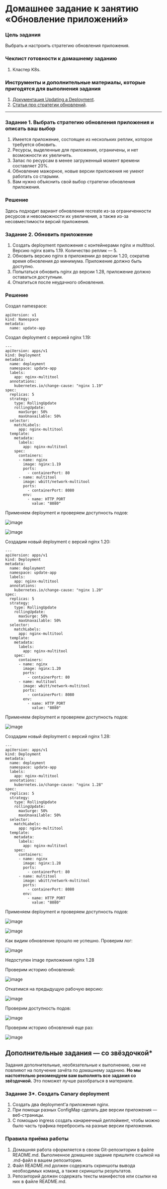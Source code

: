 # Домашнее задание к занятию «Обновление приложений»

### Цель задания

Выбрать и настроить стратегию обновления приложения.

### Чеклист готовности к домашнему заданию

1. Кластер K8s.

### Инструменты и дополнительные материалы, которые пригодятся для выполнения задания

1. [Документация Updating a Deployment](https://kubernetes.io/docs/concepts/workloads/controllers/deployment/#updating-a-deployment).
2. [Статья про стратегии обновлений](https://habr.com/ru/companies/flant/articles/471620/).

-----

### Задание 1. Выбрать стратегию обновления приложения и описать ваш выбор

1. Имеется приложение, состоящее из нескольких реплик, которое требуется обновить.
2. Ресурсы, выделенные для приложения, ограничены, и нет возможности их увеличить.
3. Запас по ресурсам в менее загруженный момент времени составляет 20%.
4. Обновление мажорное, новые версии приложения не умеют работать со старыми.
5. Вам нужно объяснить свой выбор стратегии обновления приложения.

### Решение

Здесь подходит вариант обновления recreate из-за ограниченности ресурсов и невозможности их увеличения, а также из-за несовместимости версий приложения.


### Задание 2. Обновить приложение

1. Создать deployment приложения с контейнерами nginx и multitool. Версию nginx взять 1.19. Количество реплик — 5.
2. Обновить версию nginx в приложении до версии 1.20, сократив время обновления до минимума. Приложение должно быть доступно.
3. Попытаться обновить nginx до версии 1.28, приложение должно оставаться доступным.
4. Откатиться после неудачного обновления.


### Решение

Создал namespace:

```
apiVersion: v1
kind: Namespace
metadata:
  name: update-app
```

Создал deployment с версией nginx 1.19:

```
---
apiVersion: apps/v1
kind: Deployment
metadata:
  name: deployment
  namespace: update-app
  labels:
    app: nginx-multitool
  annotations:
    kubernetes.io/change-cause: "nginx 1.19"
spec:
  replicas: 5
  strategy:
    type: RollingUpdate
    rollingUpdate:
      maxSurge: 50%
      maxUnavailable: 50%
  selector:
    matchLabels:
      app: nginx-multitool
  template:
    metadata:
      labels:
        app: nginx-multitool
    spec:
      containers:
      - name: nginx
        image: nginx:1.19
        ports:
          - containerPort: 80
      - name: multitool
        image: wbitt/network-multitool
        ports:
          - containerPort: 8080
        env:
          - name: HTTP_PORT
            value: "8080"
```

Применяем deployment и проверяем доступность подов:

![image](https://github.com/user-attachments/assets/a533a19f-e6a2-45d0-9eac-5613f05bc4c5)

![image](https://github.com/user-attachments/assets/08b5d399-abcf-4d4a-8fc1-cd8dd1b7a671)


Создадим новый deployment с версий nginx 1.20:

```
---
apiVersion: apps/v1
kind: Deployment
metadata:
  name: deployment
  namespace: update-app
  labels:
    app: nginx-multitool
  annotations:
    kubernetes.io/change-cause: "nginx 1.20"
spec:
  replicas: 5
  strategy:
    type: RollingUpdate
    rollingUpdate:
      maxSurge: 50%
      maxUnavailable: 50%
  selector:
    matchLabels:
      app: nginx-multitool
  template:
    metadata:
      labels:
        app: nginx-multitool
    spec:
      containers:
      - name: nginx
        image: nginx:1.20
        ports:
          - containerPort: 80
      - name: multitool
        image: wbitt/network-multitool
        ports:
          - containerPort: 8080
        env:
          - name: HTTP_PORT
            value: "8080"
```

Применяем deployment и проверяем доступность подов:

![image](https://github.com/user-attachments/assets/f9a75cdf-e763-4b58-b720-f4d922e5143d)


Создадим новый deployment с версий nginx 1.28:

```
---
apiVersion: apps/v1
kind: Deployment
metadata:
  name: deployment
  namespace: update-app
  labels:
    app: nginx-multitool
  annotations:
    kubernetes.io/change-cause: "nginx 1.28"
spec:
  replicas: 5
  strategy:
    type: RollingUpdate
    rollingUpdate:
      maxSurge: 50%
      maxUnavailable: 50%
  selector:
    matchLabels:
      app: nginx-multitool
  template:
    metadata:
      labels:
        app: nginx-multitool
    spec:
      containers:
      - name: nginx
        image: nginx:1.28
        ports:
          - containerPort: 80
      - name: multitool
        image: wbitt/network-multitool
        ports:
          - containerPort: 8080
        env:
          - name: HTTP_PORT
            value: "8080"
```

Применяем deployment и проверяем доступность подов:

![image](https://github.com/user-attachments/assets/4ce6e1bb-b5b1-48d5-9cfd-af18eab4ddd5)

![image](https://github.com/user-attachments/assets/c84ea398-c1f0-444e-987f-c58d8474bb13)


Как видим обновление прошло не успешно. Проверим лог:

![image](https://github.com/user-attachments/assets/49e8025b-c8df-4e17-80e0-c1a6ddff54fa)


Недоступен image приложения nginx 1.28


Проверим историю обновлений:

![image](https://github.com/user-attachments/assets/c53de447-66a6-4215-89c4-ecae98df30e5)


Откатимся на предыдущую рабочую версию:

![image](https://github.com/user-attachments/assets/c8aa9284-747c-4872-b41c-6bf25e467b28)


Проверим доступность подов:

![image](https://github.com/user-attachments/assets/ce26bdc5-35e8-4dc9-8806-b71d50aedbf3)


Проверим историю обновлений еще раз:

![image](https://github.com/user-attachments/assets/5385d447-8cb6-4205-a280-6556a12b5939)



## Дополнительные задания — со звёздочкой*

Задания дополнительные, необязательные к выполнению, они не повлияют на получение зачёта по домашнему заданию. **Но мы настоятельно рекомендуем вам выполнять все задания со звёздочкой.** Это поможет лучше разобраться в материале.   

### Задание 3*. Создать Canary deployment

1. Создать два deployment'а приложения nginx.
2. При помощи разных ConfigMap сделать две версии приложения — веб-страницы.
3. С помощью ingress создать канареечный деплоймент, чтобы можно было часть трафика перебросить на разные версии приложения.

### Правила приёма работы

1. Домашняя работа оформляется в своем Git-репозитории в файле README.md. Выполненное домашнее задание пришлите ссылкой на .md-файл в вашем репозитории.
2. Файл README.md должен содержать скриншоты вывода необходимых команд, а также скриншоты результатов.
3. Репозиторий должен содержать тексты манифестов или ссылки на них в файле README.md.
